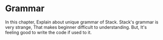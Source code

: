 # Grammar

In this chapter, Explain about unique grammar of Stack.
Stack's grammar is very strange, That makes beginner difficult to understanding.
But, It's feeling good to write the code if used to it.